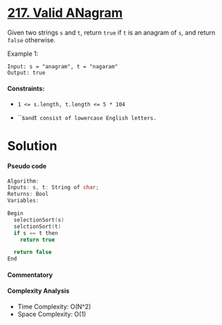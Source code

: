 # [217. Valid ANagram](https://leetcode.com/problems/valid-anagram/)

Given two strings `s` and `t`, return `true` if `t` is an anagram of `s`, and return `false` otherwise.

Example 1:
```
Input: s = "anagram", t = "nagaram"
Output: true
```
#### Constraints:

* `1 <= s.length, t.length <= 5 * 104`

+ ``s` and `t` consist of lowercase English letters.`

# Solution

#### Pseudo code
```c
Algorithm:
Inputs: s, t: String of char;
Returns: Bool
Variables: 

Begin
  selectionSort(s)
  selctionSort(t)
  if s == t then
    return true

  return false
End
```
#### Commentatory

#### Complexity Analysis
+ Time Complexity: O(N^2)
+ Space Complexity: O(1)